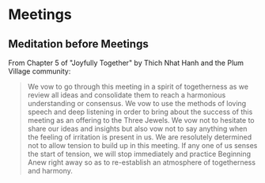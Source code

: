 # Meetings

## Meditation before Meetings

From Chapter 5 of "Joyfully Together" by Thich Nhat Hanh and the Plum Village community:

> We vow to go through this meeting in a spirit of togetherness as we review all ideas and consolidate them to reach a harmonious understanding or consensus. We vow to use the methods of loving speech and deep listening in order to bring about the success of this meeting as an offering to the Three Jewels. We vow not to hesitate to share our ideas and insights but also vow not to say anything when the feeling of irritation is present in us. We are resolutely determined not to allow tension to build up in this meeting. If any one of us senses the start of tension, we will stop immediately and practice Beginning Anew right away so as to re-establish an atmosphere of togetherness and harmony.
